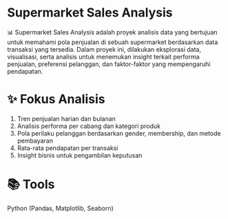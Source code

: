 # **Supermarket Sales Analysis**
📊 Supermarket Sales Analysis adalah proyek analisis data yang bertujuan untuk memahami pola penjualan di sebuah supermarket berdasarkan data transaksi yang tersedia.
Dalam proyek ini, dilakukan eksplorasi data, visualisasi, serta analisis untuk menemukan insight terkait performa penjualan, preferensi pelanggan, dan faktor-faktor yang mempengaruhi pendapatan.

# **✨ Fokus Analisis**
1. Tren penjualan harian dan bulanan
2. Analisis performa per cabang dan kategori produk
3. Pola perilaku pelanggan berdasarkan gender, membership, dan metode pembayaran
4. Rata-rata pendapatan per transaksi
5. Insight bisnis untuk pengambilan keputusan

# **📚 Tools**
Python (Pandas, Matplotlib, Seaborn)

